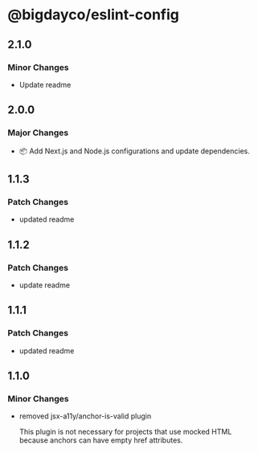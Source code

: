 # @bigdayco/eslint-config

## 2.1.0

### Minor Changes

- Update readme

## 2.0.0

### Major Changes

- 📦 Add Next.js and Node.js configurations and update dependencies.

## 1.1.3

### Patch Changes

- updated readme

## 1.1.2

### Patch Changes

- update readme

## 1.1.1

### Patch Changes

- updated readme

## 1.1.0

### Minor Changes

- removed jsx-a11y/anchor-is-valid plugin

  This plugin is not necessary for projects that use mocked HTML because anchors can have empty href attributes.
